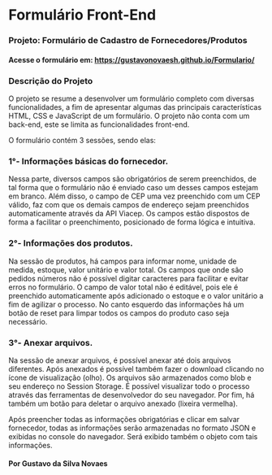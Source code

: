 # Formulário Front-End 

### Projeto: Formulário de Cadastro de Fornecedores/Produtos 

#### Acesse o formulário em: https://gustavonovaesh.github.io/Formulario/ 

### Descrição do Projeto 
O projeto se resume a desenvolver um formulário completo com diversas funcionalidades, a fim de apresentar algumas das principais características HTML, CSS e JavaScript de um formulário. O projeto não conta com um back-end, este se limita as funcionalidades front-end. 

O formulário contém 3 sessões, sendo elas:<br> 

### 1°- Informações básicas do fornecedor.<br> 
Nessa parte, diversos campos são obrigatórios de serem preenchidos, de tal forma que o formulário não é enviado caso um desses campos estejam em branco. Além disso, o campo de CEP uma vez preenchido com um CEP válido, faz com que os demais campos de endereço sejam preenchidos automaticamente através da API Viacep. 
Os campos estão dispostos de forma a facilitar o preenchimento, posicionado de forma lógica e intuitiva. 

### 2°- Informações dos produtos.<br> 
Na sessão de produtos, há campos para informar nome, unidade de medida, estoque, valor unitário e valor total. Os campos que onde são pedidos números não é possível digitar caracteres para facilitar e evitar erros no formulário. 
O campo de valor total não é editável, pois ele é preenchido automaticamente após adicionado o estoque e o valor unitário a fim de agilizar o processo. 
No canto esquerdo das informações há um botão de reset para limpar todos os campos do produto caso seja necessário. 

### 3°- Anexar arquivos.<br> 
Na sessão de anexar arquivos, é possível anexar até dois arquivos diferentes. Após anexados é possível também fazer o download clicando no ícone de visualização (olho). Os arquivos são armazenados como blob e seu endereço no Session Storage. É possível visualizar todo o processo através das ferramentas de desenvolvedor do seu navegador. 
Por fim, há também um botão para deletar o arquivo anexado (lixeira vermelha). 

  

Após preencher todas as informações obrigatórias e clicar em salvar fornecedor, todas as informações serão armazenadas no formato JSON e exibidas no console do navegador. Será exibido também o objeto com tais informações. 

#### Por Gustavo da Silva Novaes 
